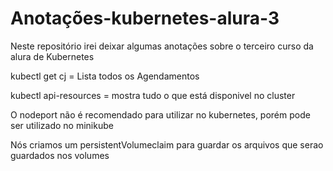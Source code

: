 # Anotações-kubernetes-alura-3
 Neste repositório irei deixar algumas anotações sobre o terceiro curso da alura de Kubernetes


kubectl get cj = Lista todos os Agendamentos 

kubectl api-resources = mostra tudo o que está disponivel no cluster

O nodeport não é recomendado para utilizar no kubernetes, porém pode ser utilizado no minikube 

Nós criamos um persistentVolumeclaim para guardar os arquivos que serao guardados nos volumes 

